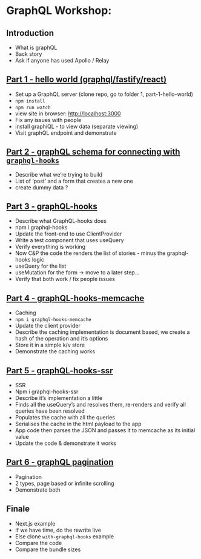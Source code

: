 # GraphQL Workshop:

## Introduction

- What is graphQL
- Back story
- Ask if anyone has used Apollo / Relay

## [Part 1 - hello world (graphql/fastify/react)](https://github.com/nearform/graphql-hooks-workshop/tree/master/part-1-hello-world)

- Set up a GraphQL server (clone repo, go to folder 1, part-1-hello-world)
- `npm install`
- `npm run watch`
- view site in browser: [http://localhost:3000](localhost:3000)
- Fix any issues with people
- install graphiQL - to view data (separate viewing)
- Visit graphQL endpoint and demonstrate

## [Part 2 - graphQL schema for connecting with `graphql-hooks`](https://github.com/nearform/graphql-hooks-workshop/tree/master/part-2-schema)

- Describe what we’re trying to build
- List of ‘post’ and a form that creates a new one
- create dummy data ?

## [Part 3 - graphQL-hooks](https://github.com/nearform/graphql-hooks-workshop/tree/master/part-3-hooks)

- Describe what GraphQL-hooks does
- npm i graphql-hooks
- Update the front-end to use ClientProvider
- Write a test component that uses useQuery
- Verify everything is working
- Now C&P the code the renders the list of stories - minus the graphql-hooks logic
- useQuery for the list
- useMutation for the form -> move to a later step...
- Verify that both work / fix people issues

## [Part 4 - graphQL-hooks-memcache](https://github.com/nearform/graphql-hooks-workshop/tree/master/part-4-caching)

- Caching
- `npm i graphql-hooks-memcache`
- Update the client provider
- Describe the caching implementation is document based, we create a hash of the operation and it’s options
- Store it in a simple k/v store
- Demonstrate the caching works

## [Part 5 - graphQL-hooks-ssr](https://github.com/nearform/graphql-hooks-workshop/tree/master/part-5-ssr)

- SSR
- Npm i graphql-hooks-ssr
- Describe it’s implementation a little
- Finds all the useQuery’s and resolves them, re-renders and verify all queries have been resolved
- Populates the cache with all the queries
- Serialises the cache in the html payload to the app
- App code then parses the JSON and passes it to memcache as its initial value
- Update the code & demonstrate it works


## [Part 6 - graphQL pagination](https://github.com/nearform/graphql-hooks-workshop/tree/master/part-6-pagination)

- Pagination
- 2 types, page based or infinite scrolling
- Demonstrate both

## Finale

- Next.js example
- If we have time, do the rewrite live
- Else clone `with-graphql-hooks` example
- Compare the code
- Compare the bundle sizes
